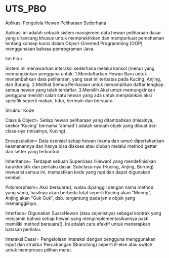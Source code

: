 # UTS_PBO
Aplikasi Pengelola Hewan Peliharaan Sederhana

Aplikasi ini adalah sebuah sistem manajemen data hewan peliharaan dasar yang dirancang khusus untuk mempraktikkan dan memperkuat pemahaman tentang konsep kunci dalam Object-Oriented Programming (OOP) menggunakan bahasa pemrograman Java.

Inti Fitur

Sistem ini menawarkan interaksi sederhana melalui konsol (menu) yang memungkinkan pengguna untuk:
1.Mendaftarkan Hewan Baru untuk menambahkan data peliharaan, yang saat ini terbatas pada Kucing, Anjing, dan Burung.
2.Melihat Semua Peliharaan untuk menampilkan daftar lengkap semua hewan yang telah terdaftar.
3.Memilih Aksi untuk memungkinkan pengguna memilih salah satu hewan yang ada untuk menjalankan aksi spesifik seperti makan, tidur, bermain dan bersuara.

Struktur Kode

Class & Object= Setiap hewan peliharaan yang ditambahkan (misalnya, seekor 'Kucing' bernama 'ahmad') adalah sebuah objek yang dibuat dari class-nya (misalnya, Kucing).

Encapsulation= Data esensial setiap hewan (nama dan umur) dipertahankan keamanannya dan hanya bisa diakses atau diubah melalui method getter dan setter yang terkontrol.

Inheritance= Terdapat sebuah Superclass (Hewan) yang mendefinisikan karakteristik dan perilaku dasar. Subclass-nya (Kucing, Anjing, Burung) mewarisi semua ini, memastikan kode yang rapi dan dapat digunakan kembali.

Polymorphism= Aksi bersuara(), walau dipanggil dengan nama method yang sama, hasilnya akan berbeda total seperti Kucing akan "Meong", Anjing akan "Guk Guk", dsb. tergantung pada jenis objek yang memanggilnya.

Interface= Digunakan SuaraHewan (atau sejenisnya) sebagai kontrak yang menjamin bahwa setiap hewan yang mengimplementasikannya pasti memiliki method bersuara(). Ini adalah cara efektif untuk menerapkan batasan perilaku.

Interaksi Dasar= Pengelolaan interaksi dengan pengguna menggunakan Input dan struktur Percabangan (Branching) seperti if-else atau switch untuk memproses pilihan menu.
